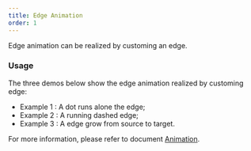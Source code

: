 ```yaml
---
title: Edge Animation
order: 1
---
```


Edge animation can be realized by customing an edge.

### Usage

The three demos below show the edge animation realized by customing edge:

- Example 1 : A dot runs alone the edge;
- Example 2 : A running dashed edge;
- Example 3 : A edge grow from source to target.

For more information, please refer to document [Animation](/en/docs/manual/middle/animation).
